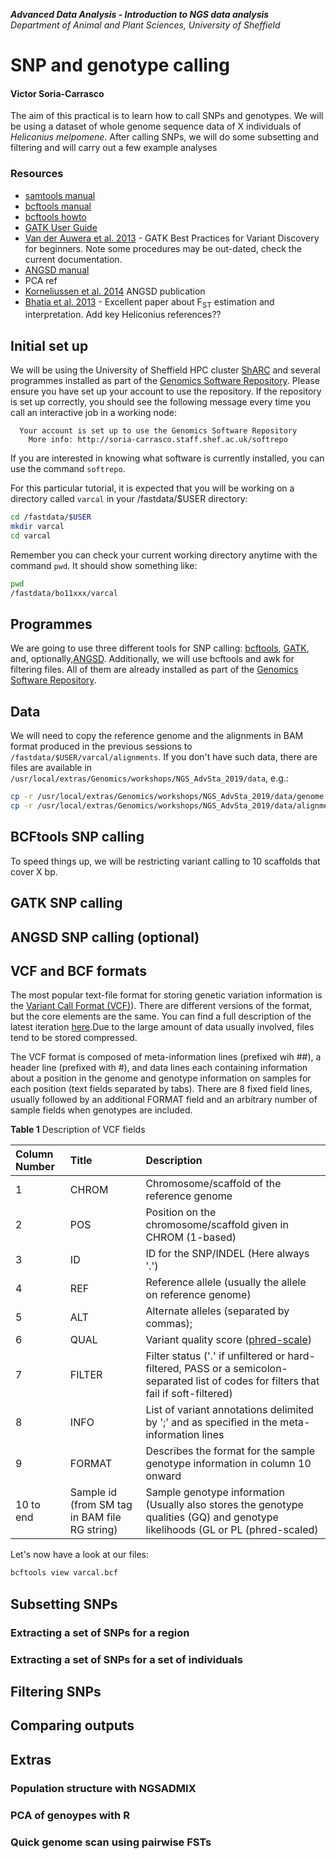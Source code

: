 **_Advanced Data Analysis - Introduction to NGS data analysis_**<br>
*Department of Animal and Plant Sciences, University of Sheffield*

# SNP and genotype calling
#### Victor Soria-Carrasco

The aim of this practical is to learn how to call SNPs and genotypes. We will be using a dataset of whole genome sequence data of X individuals of *Heliconius melpomene*. After calling SNPs, we will do some subsetting and filtering and will carry out a few example analyses 

### Resources
* [samtools manual](http://www.htslib.org/doc/samtools.html)
* [bcftools manual](http://www.htslib.org/doc/bcftools.html)
* [bcftools howto](http://samtools.github.io/bcftools/howtos/index.html)
* [GATK User Guide](https://software.broadinstitute.org/gatk/documentation/quickstart?v=4)
* [Van der Auwera et al. 2013](https://www.ncbi.nlm.nih.gov/pmc/articles/PMC4243306/) - GATK Best Practices for Variant Discovery for beginners. Note some procedures may be out-dated, check the current documentation.
* [ANGSD manual](http://www.popgen.dk/angsd/index.php/ANGSD)
* PCA ref
* [Korneliussen et al. 2014](https://bmcbioinformatics.biomedcentral.com/articles/10.1186/s12859-014-0356-4) ANGSD publication
* [Bhatia et al. 2013](http://genome.cshlp.org/content/23/9/1514.full) - Excellent paper about F<sub>ST</sub> estimation and interpretation.
Add key Heliconius references??

## Initial set up
We will be using the University of Sheffield HPC cluster [ShARC](https://www.sheffield.ac.uk/cics/research/hpc/sharc) and several programmes installed as part of the [Genomics Software Repository](http://soria-carrasco.staff.shef.ac.uk/softrepo/). Please ensure you have set up your account to use the repository. If the repository is set up correctly, you should see the following message every time you call an interactive job in a working node:
```
  Your account is set up to use the Genomics Software Repository
    More info: http://soria-carrasco.staff.shef.ac.uk/softrepo
```
If you are interested in knowing what software is currently installed, you can use the command `softrepo`.

For this particular tutorial, it is expected that you will be working on a directory called `varcal` in your /fastdata/$USER directory:
```bash
cd /fastdata/$USER
mkdir varcal
cd varcal
```
Remember you can check your current working directory anytime with the command `pwd`.
It should show something like:
```bash
pwd
/fastdata/bo11xxx/varcal
```

## Programmes
We are going to use three different tools for SNP calling: [bcftools](http://www.htslib.org/), [GATK](https://software.broadinstitute.org/gatk/), and, optionally,[ANGSD](http://www.popgen.dk/angsd/index.php/ANGSD). Additionally, we will use bcftools and awk for filtering files. All of them are already installed as part of the [Genomics Software Repository](http://soria-carrasco.staff.shef.ac.uk/softrepo/).

## Data
We will need to copy the reference genome and the alignments in BAM format produced in the previous sessions to `/fastdata/$USER/varcal/alignments`. If you don't have such data, there are files are available in ` /usr/local/extras/Genomics/workshops/NGS_AdvSta_2019/data`, e.g.:
```bash
cp -r /usr/local/extras/Genomics/workshops/NGS_AdvSta_2019/data/genome /fastdata/$USER/varcal/
cp -r /usr/local/extras/Genomics/workshops/NGS_AdvSta_2019/data/alignments /fastdata/$USER/varcal/
```


## BCFtools SNP calling
To speed things up, we will be restricting variant calling to 10 scaffolds that cover X bp.

## GATK SNP calling

## ANGSD SNP calling (optional)

## VCF and BCF formats
The most popular text-file format for storing genetic variation information is the [Variant Call Format (VCF)](http://gatkforums.broadinstitute.org/gatk/discussion/1268/what-is-a-vcf-and-how-should-i-interpret-it)). There are different versions of the format, but the core elements are the same. You can find a full description of the latest iteration [here](https://github.com/samtools/hts-specs/blob/master/VCFv4.3.pdf).Due to the large amount of data usually involved, files tend to be stored compressed. 

The VCF format is composed of meta-information lines (prefixed wih ##), a header line (prefixed with #), and data lines each containing information about a position in the genome and genotype information on samples for each position (text fields separated by tabs). There are 8 fixed field lines, usually followed by an additional FORMAT field and an arbitrary number of sample fields when genotypes are included.

**Table 1** Description of VCF fields

Column Number| Title | Description
:--|:--|:--
1 | CHROM | Chromosome/scaffold of the reference genome
2 | POS | Position on the chromosome/scaffold given in CHROM (1-based)
3 | ID | ID for the SNP/INDEL (Here always '.')
4 | REF | Reference allele (usually the allele on reference genome)
5 | ALT | Alternate alleles (separated by commas);
6 | QUAL | Variant quality score ([phred-scale](https://gatkforums.broadinstitute.org/gatk/discussion/4260/how-should-i-interpret-phred-scaled-quality-scores))
7 | FILTER | Filter status ('.' if unfiltered or hard-filtered, PASS or a semicolon-separated list of codes for filters that fail if soft-filtered)
8 | INFO | List of variant annotations delimited by ';' and as specified in the meta-information lines
9 | FORMAT | Describes the format for the sample genotype information in column 10 onward
10 to end | Sample id (from SM tag in BAM file RG string) | Sample genotype information (Usually also stores the genotype qualities (GQ) and genotype likelihoods (GL or PL (phred-scaled)
 
Let's now have a look at our files:
```bash
bcftools view varcal.bcf
```

## Subsetting SNPs
### Extracting a set of SNPs for a region
### Extracting a set of SNPs for a set of individuals

## Filtering SNPs

## Comparing outputs

## Extras
### Population structure with NGSADMIX
### PCA of genoypes with R
### Quick genome scan using pairwise FSTs

